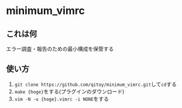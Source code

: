 # minimum\_vimrc

## これは何
エラー調査・報告のための最小構成を保管する

## 使い方
1. `git clone https://github.com/qitoy/minimum_vimrc.git`して`cd`する
1. `make {hoge}`をする(プラグインのダウンロード)
1. `vim -N -u {hoge}.vimrc -i NONE`をする
